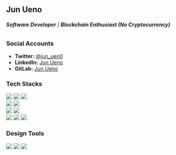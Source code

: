 ## Jun Ueno
###### ***Software Developer*** | ***Blockchain Enthusiast (No Cryptocurrency)***


### Social Accounts
* **Twitter:** [@jun_uen0](https://twitter.com/jun_uen0)
* **LinkedIn:** [Jun Ueno](https://www.linkedin.com/in/jun-uen0/)
* **GitLab:** [Jun Ueno](https://gitlab.com/jun-uen0/)

### Tech Stacks

<div>
  <img src="https://img.shields.io/badge/Javascript-339933?style=flat-square&logo=javascript&logoColor=white" />
  <img src="https://img.shields.io/badge/Typescript-3330ff?style=flat-square&logo=javascript&logoColor=white" />
  <img src="https://img.shields.io/badge/GoogleAppsScript-3399ff?style=flat-square&logo=google&logoColor=white" />
</div>

<div>
  <img src="https://img.shields.io/badge/Vue.js-00b359?style=flat-square&logo=Vue.js&logoColor=white"/>
  <img src="https://img.shields.io/badge/Nuxt.js-4EA94B?style=flat-square&logo=Nuxt.js&logoColor=white"/>
</div>

<div>
  <img src="https://img.shields.io/badge/Git-F05032?style=flat-square&logo=git&logoColor=white" />
  <img src="https://img.shields.io/badge/Node.js-339933?style=flat-square&logo=nodedotjs&logoColor=white" />
</div>

<div>
  <img src="https://img.shields.io/badge/AWS-232F3E?style=flat-square&logo=amazonaws&logoColor=white" />
  <img src="https://img.shields.io/badge/Docker-219fde?style=flat-square&logo=docker&logoColor=white" />
  <img src="https://img.shields.io/badge/Firebase-ffaa00?style=flat-square&logo=firebase&logoColor=white" />
</div>

### Design Tools
<div>
  <img src="https://img.shields.io/badge/Illustrator-e68a00?style=flat-square&logo=AdobeIllustrator&logoColor=black" />
  <img src="https://img.shields.io/badge/Photoshop-007acc?style=flat-square&logo=AdobePhotoshop&logoColor=black" />
  <img src="https://img.shields.io/badge/XD-d24dff?style=flat-square&logo=AdobeXD&logoColor=black" />
</div>
